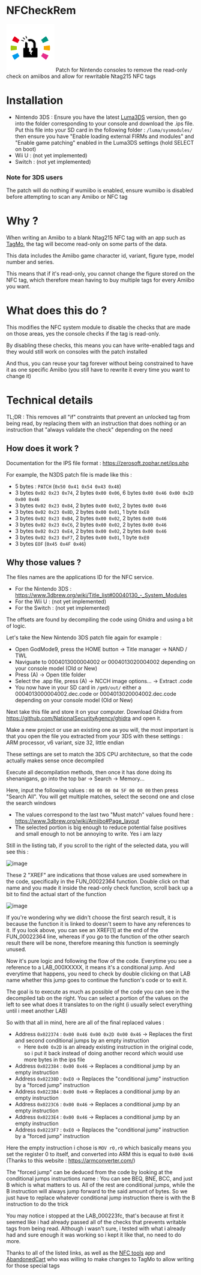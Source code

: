 # NFCheckRem
<img src="NFCheckRem.png"/>
Patch for Nintendo consoles to remove the read-only check on amiibos and allow for rewritable Ntag215 NFC tags

# Installation
- Nintendo 3DS : Ensure you have the latest [Luma3DS](https://github.com/LumaTeam/Luma3DS/) version, then go into the folder corresponding to your console and download the .ips file. 
Put this file into your SD card in the following folder : `/luma/sysmodules/` then ensure you have "Enable loading external FIRMs and modules" and "Enable game patching" enabled in the Luma3DS settings (hold SELECT on boot)
- Wii U : (not yet implemented)
- Switch : (not yet implemented)

### Note for 3DS users
The patch will do nothing if wumiibo is enabled, ensure wumiibo is disabled before attempting to scan any Amiibo or NFC tag

# Why ?
When writing an Amiibo to a blank Ntag215 NFC tag with an app such as [TagMo](https://github.com/HiddenRamblings/TagMo), the tag will become read-only on some parts of the data.

This data includes the Amiibo game character id, variant, figure type, model number and series.

This means that if it's read-only, you cannot change the figure stored on the NFC tag, which therefore mean having to buy multiple tags for every Amiibo you want.

# What does this do ?
This modifies the NFC system module to disable the checks that are made on those areas, yes the console checks if the tag is read-only.

By disabling these checks, this means you can have write-enabled tags and they would still work on consoles with the patch installed

And thus, you can reuse your tag forever without being constrained to have it as one specific Amiibo (you still have to rewrite it every time you want to change it)

# Technical details
TL;DR : This removes all "if" constraints that prevent an unlocked tag from being read, by replacing them with an instruction that does nothing or an instruction that "always validate the check" depending on the need

## How does it work ?
Documentation for the IPS file format : https://zerosoft.zophar.net/ips.php

For example, the N3DS patch file is made like this :
- 5 bytes : `PATCH` (`0x50 0x41 0x54 0x43 0x48`)
- 3 bytes `0x02 0x23 0x74`, 2 bytes `0x00 0x06`, 6 bytes `0x00 0x46 0x00 0x2D 0x00 0x46`
- 3 bytes `0x02 0x23 0x84`, 2 bytes `0x00 0x02`, 2 bytes `0x00 0x46`
- 3 bytes `0x02 0x23 0x8D`, 2 bytes `0x00 0x01`, 1 byte `0xE0`
- 3 bytes `0x02 0x23 0xB4`, 2 bytes `0x00 0x02`, 2 bytes `0x00 0x46`
- 3 bytes `0x02 0x23 0xC6`, 2 bytes `0x00 0x02`, 2 bytes `0x00 0x46`
- 3 bytes `0x02 0x23 0xE4`, 2 bytes `0x00 0x02`, 2 bytes `0x00 0x46`
- 3 bytes `0x02 0x23 0xF7`, 2 bytes `0x00 0x01`, 1 byte `0xE0`
- 3 bytes `EOF` (`0x45 0x4F 0x46`)

## Why those values ?
The files names are the applications ID for the NFC service.
- For the Nintendo 3DS : https://www.3dbrew.org/wiki/Title_list#00040130_-_System_Modules
- For the Wii U : (not yet implemented)
- For the Switch : (not yet implemented)

The offsets are found by decompiling the code using Ghidra and using a bit of logic.

Let's take the New Nintendo 3DS patch file again for example :
  - Open GodMode9, press the HOME button -> Title manager -> NAND / TWL
  - Naviguate to 0004013000004002 or 0004013020004002 depending on your console model (Old or New)
  - Press (A) -> Open title folder
  - Select the .app file, press (A) -> NCCH image options... -> Extract .code
  - You now have in your SD card in `/gm9/out/` either a 0004013000004002.dec.code or 0004013020004002.dec.code depending on your console model (Old or New)

Next take this file and store it on your computer. Download Ghidra from https://github.com/NationalSecurityAgency/ghidra and open it.

Make a new project or use an existing one as you will, the most important is that you open the file you extracted from your 3DS with these settings : ARM processor, v6 variant, size 32, little endian

These settings are set to match the 3DS CPU architecture, so that the code actually makes sense once decompiled

Execute all decompilation methods, then once it has done doing its shenanigans, go into the top bar -> Search -> Memory...

Here, input the following values : `00 00 00 04 5F 00 00 00` then press "Search All". You will get multiple matches, select the second one and close the search windows
  - The values correspond to the last two "Must match" values found here : https://www.3dbrew.org/wiki/Amiibo#Page_layout
  - The selected portion is big enough to reduce potential false positives and small enough to not be annoying to write. Yes i am lazy

Still in the listing tab, if you scroll to the right of the selected data, you will see this :

![image](https://github.com/Golem642/NFCheckRem/assets/65229557/687abebe-c074-4413-84e3-33092f2518e5)

These 2 "XREF" are indications that those values are used somewhere in the code, specifically in the FUN_00022364 function. Double click on that name and you made it inside the read-only check function, scroll back up a bit to find the actual start of the function

![image](https://github.com/Golem642/NFCheckRem/assets/65229557/3c73212e-e669-45ff-a8a5-b630c165c8e3)

If you're wondering why we didn't choose the first search result, it is because the function it is linked to doesn't seem to have any references to it. If you look above, you can see an XREF[1] at the end of the FUN_00022364 line, whereas if you go to the function of the other search result there will be none, therefore meaning this function is seemingly unused.

Now it's pure logic and following the flow of the code. Everytime you see a reference to a LAB_000XXXXX, it means it's a conditional jump. And everytime that happens, you need to check by double clicking on that LAB name whether this jump goes to continue the function's code or to exit it.

The goal is to execute as much as possible of the code you can see in the decompiled tab on the right. You can select a portion of the values on the left to see what does it translates to on the right (i usually select everything until i meet another LAB)

So with that all in mind, here are all of the final replaced values :
- Address `0x022374` : `0x00 0x46 0x00 0x2D 0x00 0x46` -> Replaces the first and second conditional jumps by an empty instruction
  - Here `0x00 0x2D` is an already existing instruction in the original code, so i put it back instead of doing another record which would use more bytes in the ips file
- Address `0x022384` : `0x00 0x46` -> Replaces a conditional jump by an empty instruction
- Address `0x02238D` : `0xE0` -> Replaces the "conditional jump" instruction by a "forced jump" instruction
- Address `0x0223B4` : `0x00 0x46` -> Replaces a conditional jump by an empty instruction
- Address `0x0223C6` : `0x00 0x46` -> Replaces a conditional jump by an empty instruction
- Address `0x0223E4` : `0x00 0x46` -> Replaces a conditional jump by an empty instruction
- Address `0x0223F7` : `0xE0` -> Replaces the "conditional jump" instruction by a "forced jump" instruction

Here the empty instruction i chose is `MOV r0,r0` which basically means you set the register 0 to itself, and converted into ARM this is equal to `0x00 0x46` (Thanks to this website : https://armconverter.com/)

The "forced jump" can be deduced from the code by looking at the conditional jumps instructions name : You can see BEQ, BNE, BCC, and just B which is what matters to us. All of the rest are conditional jumps, while the B instruction will always jump forward to the said amount of bytes. So we just have to replace whatever conditional jump instruction there is with the B instruction to do the trick

You may notice i stopped at the LAB_000223fc, that's because at first it seemed like i had already passed all of the checks that prevents writable tags from being read. Although i wasn't sure, i tested with what i already had and sure enough it was working so i kept it like that, no need to do more.

Thanks to all of the listed links, as well as the [NFC tools](https://play.google.com/store/apps/details?id=com.wakdev.wdnfc) app and [AbandonedCart](https://github.com/HiddenRamblings/TagMo/issues/729) who was willing to make changes to TagMo to allow writing for those special tags
